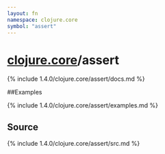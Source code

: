 ```yaml
---
layout: fn
namespace: clojure.core
symbol: "assert"
---
```


# [clojure.core](../)/assert

{% include 1.4.0/clojure.core/assert/docs.md %}

##Examples

{% include 1.4.0/clojure.core/assert/examples.md %}
## Source
{% include 1.4.0/clojure.core/assert/src.md %}

